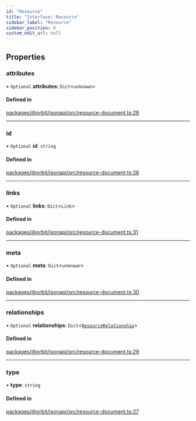 ```yaml
---
id: "Resource"
title: "Interface: Resource"
sidebar_label: "Resource"
sidebar_position: 0
custom_edit_url: null
---
```


## Properties

### attributes

• `Optional` **attributes**: `Dict`<`unknown`\>

#### Defined in

[packages/@orbit/jsonapi/src/resource-document.ts:28](https://github.com/orbitjs/orbit/blob/6e0cbd41/packages/@orbit/jsonapi/src/resource-document.ts#L28)

___

### id

• `Optional` **id**: `string`

#### Defined in

[packages/@orbit/jsonapi/src/resource-document.ts:26](https://github.com/orbitjs/orbit/blob/6e0cbd41/packages/@orbit/jsonapi/src/resource-document.ts#L26)

___

### links

• `Optional` **links**: `Dict`<`Link`\>

#### Defined in

[packages/@orbit/jsonapi/src/resource-document.ts:31](https://github.com/orbitjs/orbit/blob/6e0cbd41/packages/@orbit/jsonapi/src/resource-document.ts#L31)

___

### meta

• `Optional` **meta**: `Dict`<`unknown`\>

#### Defined in

[packages/@orbit/jsonapi/src/resource-document.ts:30](https://github.com/orbitjs/orbit/blob/6e0cbd41/packages/@orbit/jsonapi/src/resource-document.ts#L30)

___

### relationships

• `Optional` **relationships**: `Dict`<[`ResourceRelationship`](../modules.md#resourcerelationship)\>

#### Defined in

[packages/@orbit/jsonapi/src/resource-document.ts:29](https://github.com/orbitjs/orbit/blob/6e0cbd41/packages/@orbit/jsonapi/src/resource-document.ts#L29)

___

### type

• **type**: `string`

#### Defined in

[packages/@orbit/jsonapi/src/resource-document.ts:27](https://github.com/orbitjs/orbit/blob/6e0cbd41/packages/@orbit/jsonapi/src/resource-document.ts#L27)
